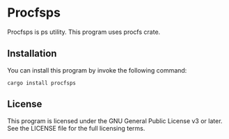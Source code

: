 # Procfsps

Procfsps is ps utility. This program uses procfs crate.

## Installation

You can install this program by invoke the following command:

    cargo install procfsps

## License

This program is licensed under the GNU General Public License v3 or later. See the LICENSE file for
the full licensing terms.
